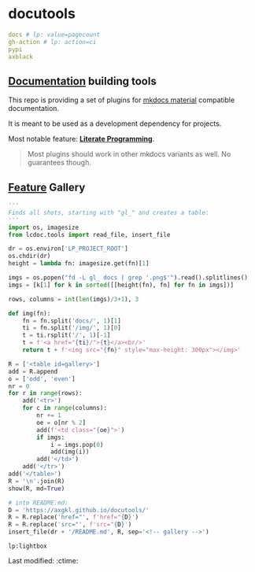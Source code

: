 #  docutools

```yaml lp mode=make_badges write_readme eval=always
docs # lp: value=pagecount
gh-action # lp: action=ci
pypi
axblack
```


## [Documentation](https://axgkl.github.io/docutools/) building tools

This repo is providing a set of plugins for [mkdocs material](https://squidfunk.github.io/mkdocs-material/) compatible documentation.

It is meant to be used as a development dependency for projects.

Most notable feature: **[Literate Programming](./features/lp/)**.

> Most plugins should work in other mkdocs variants as well. No guarantees though.


## [Feature](https://axgkl.github.io/docutools/features/) Gallery


```python lp:python eval=always
'''
Finds all shots, starting with "gl_" and creates a table:
'''
import os, imagesize
from lcdoc.tools import read_file, insert_file

dr = os.environ['LP_PROJECT_ROOT']
os.chdir(dr)
height = lambda fn: imagesize.get(fn)[1]

imgs = os.popen("fd -L gl_ docs | grep '.png$'").read().splitlines()
imgs = [k[1] for k in sorted([[height(fn), fn] for fn in imgs])]

rows, columns = int(len(imgs)/3+1), 3

def img(fn):
    fn = fn.split('docs/', 1)[1]
    ti = fn.split('/img/', 1)[0]
    t = ti.rsplit('/', 1)[-1]
    t = f'<a href="{ti}/">{t}</a><br/>'
    return t + f'<img src="{fn}" style="max-height: 300px"></img>'

R = ['<table id=gallery>']
add = R.append
o = ['odd', 'even']
nr = 0
for r in range(rows):
    add('<tr>')
    for c in range(columns):
        nr += 1
        oe = o[nr % 2]
        add(f'<td class="{oe}">')
        if imgs:
            i = imgs.pop(0)
            add(img(i))
        add('</td>')
    add('</tr>')
add('</table>')
R = '\n'.join(R)
show(R, md=True)

# into README.md:
D = 'https://axgkl.github.io/docutools/'
R = R.replace('href="', f'href="{D}')
R = R.replace('src="', f'src="{D}')
insert_file(dr + '/README.md', R, sep='<!-- gallery -->')

```

`lp:lightbox`

<style>
@media only screen and (min-width: 76.25em) {
  .odd { background-color: var(--md-code-bg-color);}
  .md-main__inner {
    max-width: none;
  }
  .md-sidebar--primary {
    left: 0;
    width: 0;
  }
  .md-sidebar--secondary {
    right: 0;
    width: 0;
    margin-left: 0;
    -webkit-transform: none;
    transform: none;   
  }
}

</style>

Last modified: :ctime:

